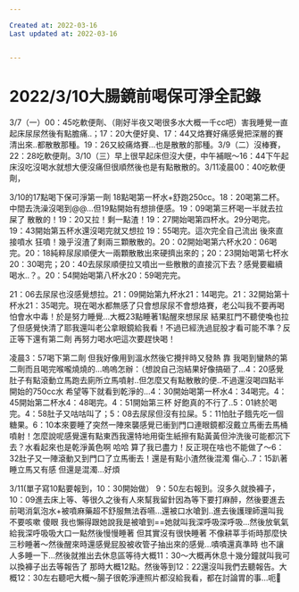 ```yaml
---

Created at: 2022-03-16
Last updated at: 2022-03-16


---
```


# 2022/3/10大腸鏡前喝保可淨全記錄


3/7（一）00：45吃軟便劑、（剛好半夜又喝很多水大概一千cc吧）害我睡覺一直起床尿尿然後有點膽痛..；17：20大便好臭、17：44又烙賽好痛感覺把深層的賽清出來..都散散那種。19：26又絞痛烙賽…也是散散的那種。3/9（二）沒棒賽，22：28吃軟便劑。3/10（三）早上很早起床但沒大便，中午補眠～16：44下午起床沒吃沒喝水就想大便沒痛但很順然後也是有點散散的。3/11凌晨00：40吃軟便劑，

3/10的17點喝下保可淨第一劑
18點喝第一杯水+舒跑250cc。18：20喝第二杯。中間去洗澡沒喝到@@…但19點開始有想排便感。19：09喝第三杯喝一半就去拉屎了 散散的！19：20又拉！剩一點渣！19：27開始喝第四杯水。29分喝完。19：43開始第五杯水還沒喝完就又想拉 19：55喝完。這次完全自己流出 後來直接噴水 狂噴！幾乎沒渣了剩兩三顆散散的。20：02開始喝第六杯水20：06喝完。20：18純粹尿尿順便大一兩顆散散出來硬擠出來的；20：23開始喝第七杯水20：30喝完；20：40去尿尿順便拉又噴出一些散散的直接沉下去？感覺要繼續喝水..？。20：54開始喝第八杯水20：59喝完完。

21：06去尿尿也沒感覺想拉。21：09開始第九杯水21：14喝完。21：32開始第十杯水21：35喝完。現在喝水都無感了只會想尿尿不會想烙賽，老公叫我不要再喝怕會水中毒！於是努力睡覺…大概23點睡著1點醒來想尿尿 結果肛門不聽使喚也拉了但感覺快清了耶我還叫老公拿眼鏡給我看！不過已經洗過屁股才看可能不準？反正等下還有第二劑 再努力喝水吧這次要趕快喝！

凌晨3：57喝下第二劑 但我好像用到溫水然後它攪拌時又發熱 靠 我喝到蠻熱的第二劑而且喝完喉嚨燒燒的…嗚嗚怎辦：（想說自己泡結果好像搞砸了…4：20感覺肚子有點滾動立馬跑去廁所立馬噴射..但怎麼又有點散散的便..不過還沒喝四點半開始的750cc水 希望等下就看到乾淨的…4：30開始喝第一杯水4：34喝完。4：45開始第二杯水4：48喝完。4：51開始第三杯 好飽真的不行了..5：01終於喝完。4：58肚子又咕咕叫了；5：08去尿尿但沒有拉屎。5：11怕肚子餓先吃一個糖果。6：10本來要睡了突然一陣來襲感覺已衝到門口連眼鏡都沒戴立馬衝去馬桶噴射！怎麼說呢感覺還有點東西我還特地用衛生紙擦有點黃黃但沖洗後可能都沉下去？水看起來也是乾淨黃色啊 哈哈 算了我已盡力！反正現在啥也不能做了～6：32肚子又一陣滾動又到門口了立馬衝去！還是有點小渣然後混濁 傷心..7：15趴著睡立馬又有感 但還是混濁…好煩

3/11(單子寫10點要報到，10：30開始做）
9：50左右報到。沒多久就換褲子，10：09進去床上等、等很久之後有人來幫我留針因為等下要打麻醉，然後要進去前喝消氣泡水+被噴麻藥超不舒服無法吞嚥…還被口水嗆到..進去後護理師還叫我不要咳嗽 傻眼 我也懶得跟她說我是被嗆到==她就叫我深呼吸深呼吸…然後放氧氣給我深呼吸吸大口一點然後慢慢睡著 但其實沒有很快睡著 不像耕莘手術時那麼快三秒睡著～然後醒來時還感覺屁股被收管子抽出來的感覺…嘖嘖還真準時 也不讓人多睡一下…然後就推出去休息區等待大概11：30～大概再休息十幾分鐘就叫我可以換褲子出去等報告了 那時大概12點。然後等到12：22還沒叫我們去聽報告。大概12：30左右聽吧大概～腸子很乾淨連照片都沒給我看，都在討論胃的事…呃🤔

